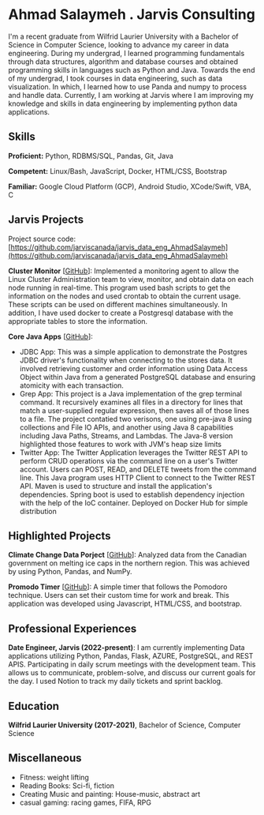 # Ahmad Salaymeh . Jarvis Consulting

I'm a recent graduate from Wilfrid Laurier University with a Bachelor of Science in Computer Science, looking to advance my career in data engineering. During my undergrad, I learned programming fundamentals through data structures, algorithm and database courses and obtained programming skills in languages such as Python and Java. Towards the end of my undergrad, I took courses in data engineering, such as data visualization. In which, I learned how to use Panda and numpy to process and handle data. Currently, I am working at Jarvis where I am improving my knowledge and skills in data engineering by implementing python data applications.

## Skills

**Proficient:** Python, RDBMS/SQL, Pandas, Git, Java

**Competent:** Linux/Bash, JavaScript, Docker, HTML/CSS, Bootstrap

**Familiar:** Google Cloud Platform (GCP), Android Studio, XCode/Swift, VBA, C

## Jarvis Projects

Project source code: [https://github.com/jarviscanada/jarvis_data_eng_AhmadSalaymeh](https://github.com/jarviscanada/jarvis_data_eng_AhmadSalaymeh)


**Cluster Monitor** [[GitHub](https://github.com/jarviscanada/jarvis_data_eng_AhmadSalaymeh/tree/master/linux_sql)]: Implemented a monitoring agent to allow the Linux Cluster Administration team to view, monitor, and obtain data on each node running in real-time. This program used bash scripts to get the information on the nodes and used crontab to obtain the current usage. These scripts can be used on different machines simultaneously. In addition, I have used docker to create a Postgresql database  with the appropriate tables to store the information.

**Core Java Apps** [[GitHub](https://github.com/jarviscanada/jarvis_data_eng_AhmadSalaymeh/tree/master/core_java)]:
      
  - JDBC App: This was a simple application to demonstrate the Postgres JDBC driver's functionality when connecting to the stores data. It involved retrieving customer and order information using Data Access Object within Java from a generated PostgreSQL database and ensuring atomicity with each transaction.
  - Grep App: This project is a Java implementation of the grep terminal command. It recursively examines all files in a directory for lines that match a user-supplied regular expression, then saves all of those lines to a file. The project contatied two verisons, one using pre-java 8 using collections and File IO APIs, and another using Java 8 capabilities including Java Paths, Streams, and Lambdas. The Java-8 version highlighted those features to work with JVM's heap size limits
  - Twitter App: The Twitter Application leverages the Twitter REST API to perform CRUD operations via the command line on a user's Twitter account. Users can POST, READ, and DELETE tweets from the command line. This Java program uses HTTP Client to connect to the Twitter REST API. Maven is used to structure and install the application's dependencies. Spring boot is used to establish dependency injection with the help of the IoC container. Deployed on Docker Hub for simple distribution


## Highlighted Projects
**Climate Change Data Porject** [[GitHub](https://github.com/salaymeh/CP321-project/blob/main/cp321_project_ice.ipynb)]: Analyzed data from the Canadian government on melting ice caps in the northern region. This was achieved by using Python, Pandas, and NumPy.

**Promodo Timer** [[GitHub](https://salaymeh.github.io/pomodor-timer/)]: A simple timer that follows the Pomodoro technique. Users can set their custom time for work and break. This application was developed using Javascript, HTML/CSS, and bootstrap.


## Professional Experiences

**Date Engineer, Jarvis (2022-present)**: I am currently implementing Data applications utilizing Python, Pandas, Flask, AZURE, PostgreSQL, and REST APIS. Participating in daily scrum meetings with the development team. This allows us to communicate, problem-solve, and discuss our current goals for the day. I used Notion to track my daily tickets and sprint backlog.


## Education
**Wilfrid Laurier University (2017-2021)**, Bachelor of Science, Computer Science


## Miscellaneous
- Fitness: weight lifting
- Reading Books: Sci-fi, fiction
- Creating Music and painting: House-music, abstract art
- casual gaming: racing games, FIFA, RPG